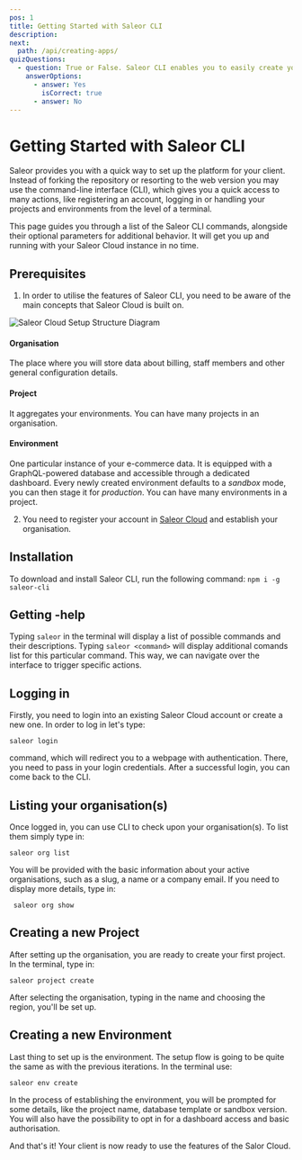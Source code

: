 ```yaml
---
pos: 1
title: Getting Started with Saleor CLI
description:
next:
  path: /api/creating-apps/
quizQuestions:
  - question: True or False. Saleor CLI enables you to easily create your organisation, project and environment.
    answerOptions:
      - answer: Yes
        isCorrect: true
      - answer: No
---
```


# Getting Started with Saleor CLI

Saleor provides you with a quick way to set up the platform for your client. Instead of forking the repository or resorting to the web version you may use the command-line interface (CLI), which gives you a quick access to many actions, like registering an account, logging in or handling your projects and environments from the level of a terminal.

This page guides you through a list of the Saleor CLI commands, alongside their optional parameters for additional behavior. It will get you up and running with your Saleor Cloud instance in no time.

## Prerequisites

1. In order to utilise the features of Saleor CLI, you need to be aware of the main concepts that Saleor Cloud is built on.

![Saleor Cloud Setup Structure Diagram](./StructureOrganization.png)

#### Organisation

The place where you will store data about billing, staff members and other general configuration details.

#### Project

It aggregates your environments. You can have many projects in an organisation.

#### Environment

One particular instance of your e-commerce data. It is equipped with a GraphQL-powered database and accessible through a dedicated dashboard. Every newly created environment defaults to a _sandbox_ mode, you can then stage it for _production_. You can have many environments in a project.

2. You need to register your account in [Saleor Cloud](https://saleor.io/) and establish your organisation.

## Installation

To download and install Saleor CLI, run the following command:
`npm i -g saleor-cli`

## Getting -help

Typing `saleor` in the terminal will display a list of possible commands and their descriptions. Typing `saleor <command>` will display additional comands list for this particular command. This way, we can navigate over the interface to trigger specific actions.

## Logging in

Firstly, you need to login into an existing Saleor Cloud account or create a new one. In order to log in let's type:

`saleor login`

command, which will redirect you to a webpage with authentication. There, you need to pass in your login credentials. After a successful login, you can come back to the CLI.

## Listing your organisation(s)

Once logged in, you can use CLI to check upon your organisation(s). To list them simply type in:

`saleor org list`

You will be provided with the basic information about your active organisations, such as a slug, a name or a company email. If you need to display more details, type in:

` saleor org show`

## Creating a new Project

After setting up the organisation, you are ready to create your first project. In the terminal, type in:

`saleor project create`

After selecting the organisation, typing in the name and choosing the region, you'll be set up.

## Creating a new Environment

Last thing to set up is the environment. The setup flow is going to be quite the same as with the previous iterations. In the terminal use:

`saleor env create`

In the process of establishing the environment, you will be prompted for some details, like the project name, database template or sandbox version. You will also have the possibility to opt in for a dashboard access and basic authorisation.

And that's it! Your client is now ready to use the features of the Salor Cloud.
